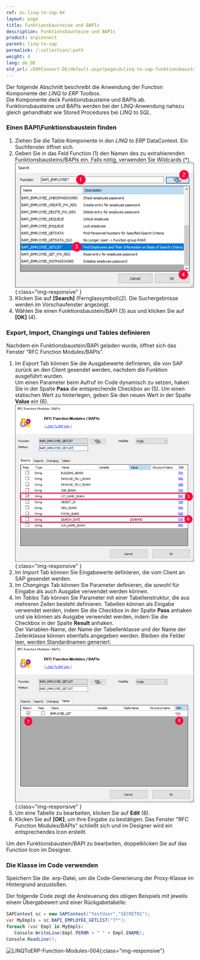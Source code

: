 ```yaml
---
ref: ec-linq-to-sap-04
layout: page
title: Funktionsbausteine und BAPIs
description: Funktionsbausteine und BAPIs
product: erpconnect
parent: linq-to-sap
permalink: /:collection/:path
weight: 4
lang: de_DE
old_url: /ERPConnect-DE/default.aspx?pageid=linq-to-sap-funktionsbausteine-und-bapis
---
```


Der folgende Abschnitt beschreibt die Anwendung der Function Komponente der *LINQ to ERP* Toolbox. <br>
Die Komponente deck Funktionsbausteine und BAPIs ab.
Funktionsbausteine und BAPIs werden bei der LINQ-Anwendung nahezu gleich gehandhabt wie Stored Procedures bei *LINQ to SQL*. 

### Einen BAPI\Funktionsbaustein finden
1. Ziehen Sie die Table Komponente in den *LINQ to ERP* DataContext. Ein Suchfenster öffnet sich.
2. Geben Sie in das Feld Function (1) den Namen des zu extrahierenden Funktionsbausteins/BAPIs ein. Falls nötig, verwenden Sie Wildcards (*).
![LINQToERP-Function-Modules-001](/img/content/LINQToERP-Function-Modules-001.png){:class="img-responsive" }
3. Klicken Sie auf **[Search]** (Fernglassymbol)(2). Die Suchergebnisse werden im Vorschaufenster angezeigt.
4. Wählen Sie einen Funktionsbaustein/BAPI (3) aus und klicken Sie auf **[OK]** (4).

### Export, Import, Changings und Tables definieren
Nachdem ein Funktionsbaustein/BAPI geladen wurde, öffnet sich das Fenster “RFC Function Modules/BAPIs”.

1. Im *Export* Tab können Sie die Ausgabewerte definieren, die von SAP zurück an den Client gesendet werden, nachdem die Funktion ausgeführt wurden. <br>
Um einen Parameter beim Aufruf im Code dynamisch zu setzen, haken Sie in der Spalte **Pass** die entsprechende Checkbox an (5).
Um einen statischen Wert zu hinterlegen, geben Sie den neuen Wert in der Spalte **Value** ein (6).<br>
![LINQToERP-Function-Modules-002](/img/content/LINQToERP-Function-Modules-002.png){:class="img-responsive" }
2. Im *Import* Tab können Sie Eingabewerte definieren, die vom Client an SAP gesendet werden.
3. Im *Changings* Tab können Sie Parameter definieren, die sowohl für Eingabe als auch Ausgabe verwendet werden können.
4. Im *Tables* Tab können Sie Parameter mit einer Tabellenstruktur, die aus mehreren Zeilen besteht definieren. 
Tabellen können als Eingabe verwendet werden, indem Sie die Checkbox in der Spalte **Pass** anhaken und sie können als Ausgabe verwendet werden, indem Sie die Checkbox in der Spalte **Result** anhaken.<br>
Der Variablen-Name, der Name der Tabellenklasse und der Name der Zeilenklasse können ebenfalls angegeben werden. 
Bleiben die Felder leer, werden Standardnamen generiert. <br>
![LINQToERP-Function-Modules-003](/img/content/LINQToERP-Function-Modules-003.png){:class="img-responsive" }
5. Um eine Tabelle zu bearbeiten, klicken Sie auf **Edit** (8).
6. Klicken Sie auf **[OK]**, um Ihre Eingabe zu bestätigen. Das Fenster "RFC Function Modules/BAPIs" schließt sich und im Designer wird ein entsprechendes Icon erstellt.<br>

Um den Funktionsbaustein/BAPI zu bearbeiten, doppelklicken Sie auf das Function Icon im Designer.

### Die Klasse im Code verwenden
Speichern Sie die .erp-Datei, um die Code-Generierung der Proxy-Klasse im Hintergrund anzustoßen. 

Der folgende Code zeigt die Ansteuerung des obigen Beispiels mit jeweils einem Übergabewert und einer Rückgabetabelle:

```csharp
SAPContext sc = new SAPContext("TestUser","SECRET01");
var MyEmpls = sc.BAPI_EMPLOYEE_GETLIST("T*"); 
foreach (var Empl in MyEmpls) 
   Console.WriteLine(Empl.PERNR + " " + Empl.ENAME); 
Console.ReadLine();
```

<!---
Dim sc As New LINQTable.SAPContext("TestUser", "SECRET01") 
  
Dim MyEmpls = From t In sc.BAPI_EMPLOYEE_GETLIST("T*") Select t 
  
For Each Empl In MyEmpls 
   Console.WriteLine(Empl.PERNR & " " & Empl.ENAME) 
Next 
  
Console.ReadLine()
  -->
  

![LINQToERP-Function-Modules-004](/img/content/LINQToERP-Function-Modules-004.png){:class="img-responsive"}
